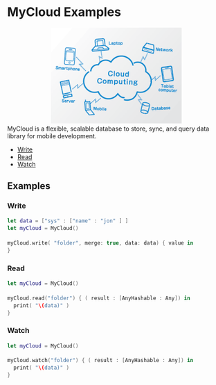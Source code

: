 # MyCloud Examples
<div align="center">
  <img src="cloud.png" alt="Image" width="60%"/>
</div>
MyCloud is a flexible, scalable database to store, sync, and query data library for mobile development.

- [Write](#write)
- [Read](#read)
- [Watch](#watch)


## Examples

### Write 

```swift
let data = ["sys" : ["name" : "jon" ] ]
let myCloud = MyCloud()

myCloud.write( "folder", merge: true, data: data) { value in     
}        
```
### Read 

```swift
let myCloud = MyCloud()

myCloud.read("folder") { ( result : [AnyHashable : Any]) in
  print( "\(data)" )
}
```
### Watch 

```swift
let myCloud = MyCloud()

myCloud.watch("folder") { ( result : [AnyHashable : Any]) in
  print( "\(data)" )
}
```

